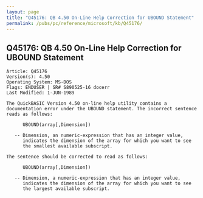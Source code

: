 ```yaml
---
layout: page
title: "Q45176: QB 4.50 On-Line Help Correction for UBOUND Statement"
permalink: /pubs/pc/reference/microsoft/kb/Q45176/
---
```


## Q45176: QB 4.50 On-Line Help Correction for UBOUND Statement

	Article: Q45176
	Version(s): 4.50
	Operating System: MS-DOS
	Flags: ENDUSER | SR# S890525-16 docerr
	Last Modified: 1-JUN-1989
	
	The QuickBASIC Version 4.50 on-line help utility contains a
	documentation error under the UBOUND statement. The incorrect sentence
	reads as follows:
	
	      UBOUND(array[,Dimension])
	
	   -- Dimension, an numeric-expression that has an integer value,
	      indicates the dimension of the array for which you want to see
	      the smallest available subscript.
	
	The sentence should be corrected to read as follows:
	
	      UBOUND(array[,Dimension])
	
	   -- Dimension, a numeric-expression that has an integer value,
	      indicates the dimension of the array for which you want to see
	      the largest available subscript.
